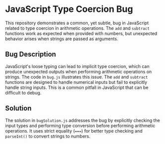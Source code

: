 # JavaScript Type Coercion Bug

This repository demonstrates a common, yet subtle, bug in JavaScript related to type coercion in arithmetic operations.  The `add` and `subtract` functions work as expected when provided with numbers, but unexpected behavior arises when strings are passed as arguments.

## Bug Description

JavaScript's loose typing can lead to implicit type coercion, which can produce unexpected outputs when performing arithmetic operations on strings.  The code in `bug.js` illustrates this issue.  The `add` and `subtract` functions are designed to handle numerical inputs but fail to explicitly handle string inputs. This is a common pitfall in JavaScript that can be difficult to debug.

## Solution

The solution in `bugSolution.js` addresses the bug by explicitly checking the input types and performing type conversion before performing arithmetic operations. It uses strict equality (`===`) for better type checking and `parseInt()` to convert strings to numbers. 